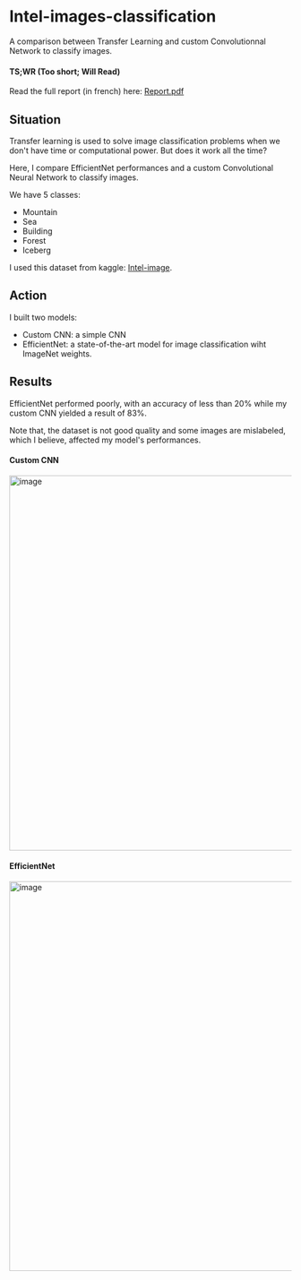 # Intel-images-classification
A comparison between Transfer Learning and custom Convolutionnal Network to classify images.

#### TS;WR (Too short; Will Read)
Read the full report (in french) here: [Report.pdf](https://github.com/BecayeSoft/Intel-images-classification/blob/main/Report.pdf)

## Situation
Transfer learning is used to solve image classification problems when we don't have time or computational power.
But does it work all the time?

Here, I compare EfficientNet performances and a custom Convolutional Neural Network to classify images. 

We have 5 classes:
* Mountain
* Sea
* Building
* Forest
* Iceberg

I used this dataset from kaggle: [Intel-image](https://www.kaggle.com/datasets/puneet6060/intel-image-classification).

## Action
I built two models:
* Custom CNN: a simple CNN
* EfficientNet: a state-of-the-art model for image classification wiht ImageNet weights.

## Results
EfficientNet performed poorly, with an accuracy of less than 20% while my custom CNN yielded a result of 83%.

Note that, the dataset is not good quality and some images are mislabeled, which I believe, affected my model's performances.

#### Custom CNN

<img width="670" alt="image" src="https://user-images.githubusercontent.com/87549214/232185130-a9dd15bb-2a57-40c2-8002-97a6217fc0df.png">

#### EfficientNet

<img width="696" alt="image" src="https://user-images.githubusercontent.com/87549214/232185158-29f6c265-beac-46e2-a6d8-4673ddfe2e58.png">
